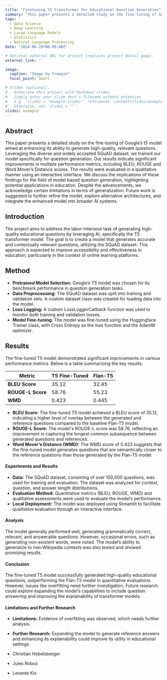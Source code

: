 ```yaml
---
title: "Finetuning t5 transformer for Educational Question Generation"
summary: "This paper presents a detailed study on the fine-tuning of Google’s t5 model aimed at enhancing its ability to generate high-quality, relevant questions. Leveraging the diverse and widely accepted SQuAD dataset, we trained our model specifically for question generation. Our results indicate significant improvements in multiple performance metrics, including BLEU, ROUGE and Word Mover’s Distance scores. The results were evaluated in a qualitative manner using an interactive interface. We discuss the implications of these findings for the field of model based question generation, highlighting potential applications in education. Despite the advancements, we acknowledge certain limitations in terms of generalization. Future work is suggested to further refine the model, explore alternative architectures, and integrate the enhanced model into broader AI systems."
tags:
  - Data Science
  - Deep Learning
  - Large Language Models
  - Statistics
  - Natural Language Processing
date: "2024-06-20T00:00:00Z"

# Optional external URL for project (replaces project detail page).
external_link: ''

image:
  caption: "Image by Freepik"
  focal_point: Smart

# Slides (optional).
#   Associate this project with Markdown slides.
#   Simply enter your slide deck's filename without extension.
#   E.g. `slides = "example-slides"` references `content/slides/example-slides.md`.
#   Otherwise, set `slides = ""`.
slides: example
---
```

## Abstract
This paper presents a detailed study on the fine-tuning of Google’s t5 model aimed at enhancing its ability to generate high-quality, relevant questions. Leveraging the diverse and widely accepted SQuAD dataset, we trained our model specifically for question generation. Our results indicate significant improvements in multiple performance metrics, including BLEU, ROUGE and Word Mover’s Distance scores. The results were evaluated in a qualitative manner using an interactive interface. We discuss the implications of these findings for the field of model based question generation, highlighting potential applications in education. Despite the advancements, we acknowledge certain limitations in terms of generalization. Future work is suggested to further refine the model, explore alternative architectures, and integrate the enhanced model into broader AI systems.

## Introduction
The project aims to address the labor-intensive task of generating high-quality educational questions by leveraging AI, specifically the T5 transformer model. The goal is to create a model that generates accurate and contextually relevant questions, utilizing the SQuAD dataset. This approach is expected to improve accessibility and effectiveness in education, particularly in the context of online learning platforms.

## Method
- **Pretrained Model Selection:** Google’s T5 model was chosen for its benchmark performance in question generation tasks.
- **Data Preprocessing:** The SQuAD dataset was split into training and validation sets. A custom dataset class was created for loading data into the model.
- **Loss Logging:** A custom LossLoggerCallback function was used to monitor both training and validation losses.
- **Model Fine-tuning:** The model was fine-tuned using the Huggingface Trainer class, with Cross Entropy as the loss function and the AdamW optimizer.

## Results
The fine-tuned T5 model demonstrated significant improvements in various performance metrics. Below is a table summarizing the key results:

| **Metric**       | **T5 Fine-Tuned** | **Flan-T5** |
|------------------|-------------------|-------------|
| **BLEU Score**   | 35.12             | 32.45       |
| **ROUGE-L Score**| 58.76             | 55.23       |
| **WMD**          | 0.423             | 0.445       |

- **BLEU Score:** The fine-tuned T5 model achieved a BLEU score of 35.12, indicating a higher level of overlap between the generated and reference questions compared to the baseline Flan-T5 model.
- **ROUGE-L Score:** The model's ROUGE-L score was 58.76, reflecting an improvement in capturing the longest common subsequence between generated questions and references.
- **Word Mover’s Distance (WMD):** The WMD score of 0.423 suggests that the fine-tuned model generates questions that are semantically closer to the reference questions than those generated by the Flan-T5 model.

#### Experiments and Results
- **Data:** The SQuAD dataset, consisting of over 100,000 questions, was used for training and evaluation. The dataset was analyzed for context, question, and answer length distributions.
- **Evaluation Method:** Quantitative metrics (BLEU, ROUGE, WMD) and qualitative assessments were used to evaluate the model’s performance.
- **Local Deployment:** The model was deployed using Streamlit to facilitate qualitative evaluation through an interactive interface.

#### Analysis
The model generally performed well, generating grammatically correct, relevant, and answerable questions. However, occasional errors, such as generating non-existent words, were noted. The model’s ability to generalize to non-Wikipedia contexts was also tested and showed promising results.

#### Conclusion
The fine-tuned T5 model successfully generated high-quality educational questions, outperforming the Flan-T5 model in quantitative evaluations. However, issues like overfitting need further investigation. Future research could explore expanding the model’s capabilities to include question answering and improving the explainability of transformer models.

#### Limitations and Further Research
- **Limitations:** Evidence of overfitting was observed, which needs further analysis.
- **Further Research:** Expanding the model to generate reference answers and enhancing its explainability could improve its utility in educational settings.

- Christian Hobelsberger
- Jules Roboz
- Levente Kis

